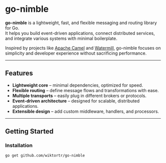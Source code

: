 # go-nimble

**go-nimble** is a lightweight, fast, and flexible messaging and routing library for Go.  
It helps you build event-driven applications, connect distributed services, and integrate various systems with minimal boilerplate.

Inspired by projects like [Apache Camel](https://camel.apache.org/) and [Watermill](https://watermill.io/), go-nimble focuses on simplicity and developer experience without sacrificing performance.

---

## Features

- **Lightweight core** – minimal dependencies, optimized for speed.
- **Flexible routing** – define message flows and transformations with ease.
- **Multiple transports** – easily plug in different brokers or protocols.
- **Event-driven architecture** – designed for scalable, distributed applications.
- **Extensible design** – add custom middleware, handlers, and processors.

---

## Getting Started

### Installation
```bash
go get github.com/wiktortr/go-nimble

